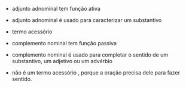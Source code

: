 - adjunto adnominal tem função ativa
- adjunto adnominal é usado para caracterizar um substantivo
- termo acessório

- complemento nominal tem função passiva
- complemento nominal é usado para completar o sentido de um substantivo, um adjetivo ou um advérbio
- não é um termo acessório , porque a oração precisa dele para fazer sentido.


